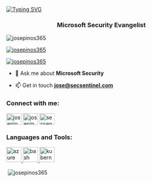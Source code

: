 [![Typing SVG](https://readme-typing-svg.herokuapp.com?size=35&lines=Hello%2C+I+am+Jos%C3%A9)](https://git.io/typing-svg)
<h3 align="center">Microsoft Security Evangelist</h3>

<p align="left"> <img src="https://komarev.com/ghpvc/?username=josepinos365&label=Profile%20views&color=0e75b6&style=flat" alt="josepinos365" /> </p>

<p align="left"> <a href="https://github.com/ryo-ma/github-profile-trophy"><img src="https://github-profile-trophy.vercel.app/?username=josepinos365" alt="josepinos365" /></a> </p>

<p align="left"> <a href="https://twitter.com/josepinos365" target="blank"><img src="https://img.shields.io/twitter/follow/josepinos365?logo=twitter&style=for-the-badge" alt="josepinos365" /></a> </p>

- 💬 Ask me about **Microsoft Security**

- 📫 Get in touch **jose@secsentinel.com**

<h3 align="left">Connect with me:</h3>
<p align="left">
<a href="https://twitter.com/josepinos365" target="blank"><img align="center" src="https://raw.githubusercontent.com/rahuldkjain/github-profile-readme-generator/master/src/images/icons/Social/twitter.svg" alt="josepinos365" height="30" width="40" /></a>
<a href="https://linkedin.com/in/josepinos365" target="blank"><img align="center" src="https://raw.githubusercontent.com/rahuldkjain/github-profile-readme-generator/master/src/images/icons/Social/linked-in-alt.svg" alt="josepinos365" height="30" width="40" /></a>
<a href="https://www.youtube.com/c/secsentinel" target="blank"><img align="center" src="https://raw.githubusercontent.com/rahuldkjain/github-profile-readme-generator/master/src/images/icons/Social/youtube.svg" alt="secsentinel" height="30" width="40" /></a>
</p>

<h3 align="left">Languages and Tools:</h3>
<p align="left"> <a href="https://azure.microsoft.com/en-in/" target="_blank" rel="noreferrer"> <img src="https://www.vectorlogo.zone/logos/microsoft_azure/microsoft_azure-icon.svg" alt="azure" width="40" height="40"/> </a> <a href="https://www.gnu.org/software/bash/" target="_blank" rel="noreferrer"> <img src="https://www.vectorlogo.zone/logos/gnu_bash/gnu_bash-icon.svg" alt="bash" width="40" height="40"/> </a> <a href="https://kubernetes.io" target="_blank" rel="noreferrer"> <img src="https://www.vectorlogo.zone/logos/kubernetes/kubernetes-icon.svg" alt="kubernetes" width="40" height="40"/> </a> </p>


<p>&nbsp;<img align="center" src="https://github-readme-stats.vercel.app/api?username=josepinos365&show_icons=true&locale=en" alt="josepinos365" /></p>

